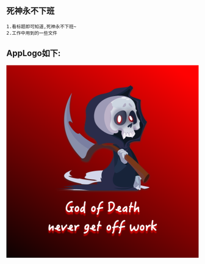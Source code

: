 ## 死神永不下班
```
1.看标题即可知道,死神永不下班~
2.工作中用到的一些文件
```
## AppLogo如下:
![image](https://github.com/danteliu/OBJC_test/blob/master/OBJC_test/Assets.xcassets/AppIcon.appiconset/icon-1024.png?raw=true)
